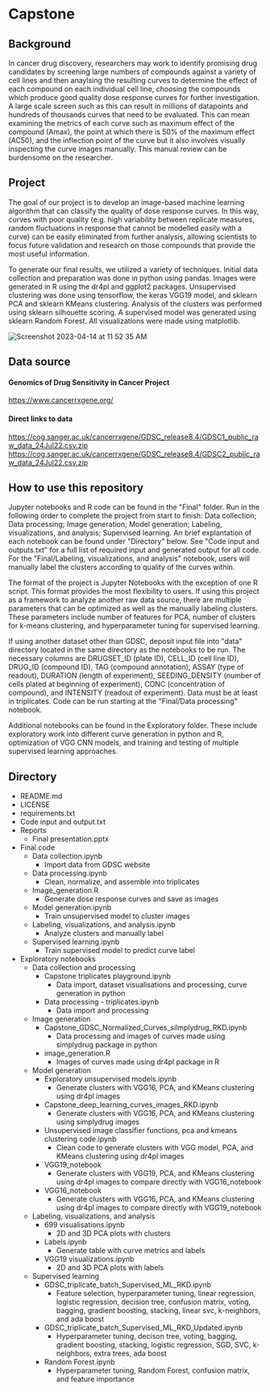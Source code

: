 # Capstone

## Background
In cancer drug discovery, researchers may work to identify promising drug candidates by screening large numbers of compounds against a variety of cell lines and then anaylsing the resulting curves to determine the effect of each compound on each individual cell line, choosing the compounds which produce good quality dose response curves for further investigation. A large scale screen such as this can result in millions of datapoints and hundreds of thousands curves that need to be evaluated. This can mean examining the metrics of each curve such as maximum effect of the compound (Amax), the point at which there is 50% of the maximum effect (AC50), and the inflection point of the curve but it also involves visually inspecting the curve images manually. This manual review can be burdensome on the researcher.  

## Project
The goal of our project is to develop an image-based machine learning algorithm that can classify the quality of dose response curves. In this way, curves with poor quality (e.g. high variability between replicate measures, random fluctuations in response that cannot be modelled easily with a curve) can be easily eliminated from further analysis, allowing scientists to focus future validation and research on those compounds that provide the most useful information. 

To generate our final results, we utilized a variety of techniques. Initial data collection and preparation was done in python using pandas. Images were generated in R using the dr4pl and ggplot2 packages. Unsupervised clustering was done using tensorflow, the keras VGG19 model, and sklearn PCA and sklearn KMeans clustering. Analysis of the clusters was performed using sklearn silhouette scoring. A supervised model was generated using sklearn Random Forest. All visualizations were made using matplotlib.

![Screenshot 2023-04-14 at 11 52 35 AM](https://user-images.githubusercontent.com/56646278/232093674-57f2c0de-e017-4d1c-938b-0df2ee11d605.png)

## Data source
#### Genomics of Drug Sensitivity in Cancer Project
https://www.cancerrxgene.org/

#### Direct links to data
https://cog.sanger.ac.uk/cancerrxgene/GDSC_release8.4/GDSC1_public_raw_data_24Jul22.csv.zip
https://cog.sanger.ac.uk/cancerrxgene/GDSC_release8.4/GDSC2_public_raw_data_24Jul22.csv.zip

## How to use this repository
Jupyter notebooks and R code can be found in the "Final" folder. Run in the following order to complete the project from start to finish: Data collection; Data processing; Image generation; Model generation; Labeling, visualizations, and analysis; Supervised learning. An brief explantation of each notebook can be found under "Directory" below. See "Code input and outputs.txt" for a full list of required input and generated output for all code. For the "Final/Labeling, visualizations, and analysis" notebook, users will manually label the clusters according to quality of the curves within. 

The format of the project is Jupyter Notebooks with the exception of one R script. This format provides the most flexibility to users. If using this project as a framework to analyze another raw data source, there are multiple parameters that can be optimized as well as the manually labeling clusters. These parameters include number of features for PCA, number of clusters for k-means clustering, and hyperparameter tuning for supervised learning.

If using another dataset other than GDSC, deposit input file into "data" directory located in the same directory as the notebooks to be run. The necessary columns are DRUGSET_ID (plate ID), CELL_ID (cell line ID), DRUG_ID (compound ID), TAG (compound annotation), ASSAY (type of readout), DURATION (length of experiment), SEEDING_DENSITY (number of cells plated at beginning of experiment), CONC (concentration of compound), and INTENSITY (readout of experiment). Data must be at least in triplicates. Code can be run starting at the "Final/Data processing" notebook.

Additional notebooks can be found in the Exploratory folder. These include exploratory work into different curve generation in python and R, optimization of VGG CNN models, and training and testing of multiple supervised learning approaches. 

## Directory
* README.md
* LICENSE
* requirements.txt
* Code input and output.txt
* Reports
  * Final presentation.pptx
* Final code
  * Data collection.ipynb
    * Import data from GDSC website
  * Data processing.ipynb
    * Clean, normalize, and assemble into triplicates
  * Image_generation.R
    * Generate dose response curves and save as images 
  * Model generation.ipynb
    * Train unsupervised model to cluster images
  * Labeling, visualizations, and analysis.ipynb
    * Analyze clusters and manually label
  * Supervised learning.ipynb
    * Train supervised model to predict curve label
* Exploratory notebooks
  * Data collection and processing
    * Capstone triplicates playground.ipynb
      * Data import, dataset visualisations and processing, curve generation in python
    * Data processing - triplicates.ipynb
      * Data import and processing
  * Image generation
    * Capstone_GDSC_Normalized_Curves_silmplydrug_RKD.ipynb
      * Data processing and images of curves made using simplydrug package in python
    * image_generation.R
      * Images of curves made using dr4pl package in R
  * Model generation
    * Exploratory unsupervised models.ipynb
      * Generate clusters with VGG16, PCA, and KMeans clustering using dr4pl images
    * Capstone_deep_learning_curves_images_RKD.ipynb
      * Generate clusters with VGG16, PCA, and KMeans clustering using simplydrug images
    * Unsupervised image classifier functions, pca and kmeans clustering code.ipynb
      * Clean code to generate clusters with VGG model, PCA, and KMeans clustering using dr4pl images
    * VGG19_notebook
      * Generate clusters with VGG19, PCA, and KMeans clustering using dr4pl images to compare directly with VGG16_notebook
    * VGG16_notebook
      * Generate clusters with VGG16, PCA, and KMeans clustering using dr4pl images to compare directly with VGG19_notebook
  * Labeling, visualizations, and analysis
    * 699 visualisations.ipynb
      * 2D and 3D PCA plots with clusters
    * Labels.ipynb
      * Generate table with curve metrics and labels
    * VGG19 visualizations.ipynb
      * 2D and 3D PCA plots with labels
  * Supervised learning
    * GDSC_triplicate_batch_Supervised_ML_RKD.ipynb
      * Feature selection, hyperparameter tuning, linear regression, logistic regression, decision tree, confusion matrix, voting, bagging, gradient boosting, stacking, linear svc, k-neighbors, and ada boost
    * GDSC_triplicate_batch_Supervised_ML_RKD_Updated.ipynb
      * Hyperparameter tuning, decison tree, voting, bagging, gradient boosting, stacking, logistic regression, SGD, SVC, k-neighbors, extra trees, ada boost
    * Random Forest.ipynb
      * Hyperparameter tuning, Random Forest, confusion matrix, and feature importance
